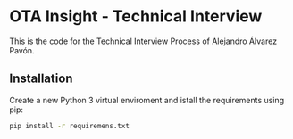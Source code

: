 # OTA Insight - Technical Interview

This is the code for the Technical Interview Process of Alejandro Álvarez Pavón.

## Installation

Create a new Python 3 virtual enviroment and istall the requirements using pip:

```bash
pip install -r requiremens.txt 
```